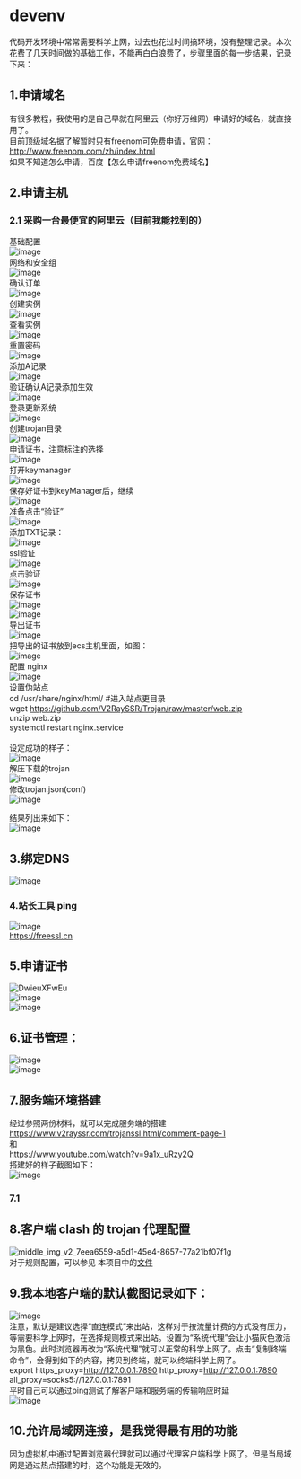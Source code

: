 # devenv
代码开发环境中常常需要科学上网，过去也花过时间搞环境，没有整理记录。本次花费了几天时间做的基础工作，不能再白白浪费了，步骤里面的每一步结果，记录下来：<br>
## 1.申请域名<br>
有很多教程，我使用的是自己早就在阿里云（你好万维网）申请好的域名，就直接用了。<br>
目前顶级域名据了解暂时只有freenom可免费申请，官网： http://www.freenom.com/zh/index.html<br>
如果不知道怎么申请，百度【怎么申请freenom免费域名】<br>
## 2.申请主机<br>
### 2.1 采购一台最便宜的阿里云（目前我能找到的） <br>
基础配置<br>
![image](https://user-images.githubusercontent.com/4297820/144729435-bdbf3bca-086d-4d16-9fe8-bf1ca35ece06.png)  <br>
网络和安全组<br>
![image](https://user-images.githubusercontent.com/4297820/144729500-65f530c5-4fec-4195-981c-683e30834ef6.png)<br>
确认订单<br>
![image](https://user-images.githubusercontent.com/4297820/144729690-67ab1a87-83fa-41f1-a4de-6f0e3d53af4d.png)<br>
创建实例<br>
![image](https://user-images.githubusercontent.com/4297820/144729741-3e6e0656-11ac-49af-813a-b170616a1b91.png)<br>
查看实例<br>
![image](https://user-images.githubusercontent.com/4297820/144729818-ca746d7d-b792-42f5-a632-e32a89dfb3d7.png)<br>
重置密码<br>
![image](https://user-images.githubusercontent.com/4297820/144729889-0d1783b8-f5bf-4e15-ab02-6380d4998be6.png)<br>
添加A记录<br>
![image](https://user-images.githubusercontent.com/4297820/144730259-2a647703-65fd-4240-968b-4eb19711aad0.png)<br>
验证确认A记录添加生效<br>
![image](https://user-images.githubusercontent.com/4297820/144730197-53a9a98a-21a8-4c98-9ef9-bfbd852f17e7.png)<br>
登录更新系统<br>
![image](https://user-images.githubusercontent.com/4297820/144730345-d1cefd32-e767-4465-8cca-2792d02dc40e.png)<br>
创建trojan目录<br>
![image](https://user-images.githubusercontent.com/4297820/144730422-8e605419-6b4a-4943-a241-a70673885e7c.png)<br>
申请证书，注意标注的选择<br>
![image](https://user-images.githubusercontent.com/4297820/144730568-47883ecf-7de1-4f3d-8d34-1f1557447d32.png)<br>
打开keymanager<br>
![image](https://user-images.githubusercontent.com/4297820/144730623-eff2426b-7788-4047-89d2-efd88d5e55ad.png)<br>
保存好证书到keyManager后，继续<br>
![image](https://user-images.githubusercontent.com/4297820/144730652-60758f92-3a5e-4819-bb0e-8628b8b13299.png)<br>
准备点击“验证”<br>
![image](https://user-images.githubusercontent.com/4297820/144730663-76b52f83-4a37-42de-b1d4-a0e7ddb4be96.png)<br>
添加TXT记录：<br>
![image](https://user-images.githubusercontent.com/4297820/144730790-bec63933-b778-4bcc-8593-7a03d1226c4e.png)<br>
ssl验证<br>
![image](https://user-images.githubusercontent.com/4297820/144730895-3a29106e-1d54-4e1e-b947-ad67ffc8ed39.png)<br>
点击验证<br>
![image](https://user-images.githubusercontent.com/4297820/144730964-e6084282-3462-482e-b036-46a57d4e248b.png)<br>
保存证书<br>
![image](https://user-images.githubusercontent.com/4297820/144731033-9330dcef-47b6-4017-b877-ff99671a302c.png)<br>
![image](https://user-images.githubusercontent.com/4297820/144731128-dd5f3c58-3be5-46b9-9cfc-7f4edf84663e.png)<br>
导出证书<br>
![image](https://user-images.githubusercontent.com/4297820/144731790-d94845ad-aa9c-43cb-8b45-16a587b62370.png)<br>
把导出的证书放到ecs主机里面，如图：<br>
![image](https://user-images.githubusercontent.com/4297820/144732102-305ac652-89eb-4e0a-bc05-67093cce1b8e.png)<br>
配置 nginx<br>
![image](https://user-images.githubusercontent.com/4297820/144732260-7c59b165-3578-4470-abaf-939cdd2c18ce.png)<br>
设置伪站点<br>
cd /usr/share/nginx/html/    #进入站点更目录<br>
wget https://github.com/V2RaySSR/Trojan/raw/master/web.zip<br>
unzip web.zip<br>
systemctl restart nginx.service<br><br>
设定成功的样子：<br>
![image](https://user-images.githubusercontent.com/4297820/144732324-d59e6186-e780-496b-b3d4-483e66dcbf0c.png)<br>
解压下载的trojan<br>
![image](https://user-images.githubusercontent.com/4297820/144732531-b052e52c-8bff-426a-8716-cd1c1ef22587.png)<br>
修改trojan.json(conf)<br>
![image](https://user-images.githubusercontent.com/4297820/144732693-af518eb2-413d-4831-afe6-2451622d83e9.png)<br>


















结果列出来如下：<br>
![image](https://user-images.githubusercontent.com/4297820/144719891-9c465f72-8361-4b94-899a-f84a75bbc3a2.png)<br>
## 3.绑定DNS<br>
![image](https://user-images.githubusercontent.com/4297820/144697777-a575140b-bb0a-4c30-a472-06a78dfedc54.png)<br>
### 4.站长工具 ping<br>
![image](https://user-images.githubusercontent.com/4297820/144699266-5d9c0359-8580-404f-8853-d9ae4e11af77.png)<br>
https://freessl.cn<br>
## 5.申请证书<br>
![DwieuXFwEu](https://user-images.githubusercontent.com/4297820/144698331-5247a054-a975-4b07-a488-996d10f21b14.png)<br>
![image](https://user-images.githubusercontent.com/4297820/144698372-174adaa1-17f3-4e50-a105-c65981471313.png)<br>
![image](https://user-images.githubusercontent.com/4297820/144698377-b06caf55-849b-451a-a00d-8a5794130b15.png)<br>
## 6.证书管理：<br>
![image](https://user-images.githubusercontent.com/4297820/144698663-372319a8-f0f3-4933-9f96-9e8d78d17642.png)<br>
![image](https://user-images.githubusercontent.com/4297820/144698668-ab81e82e-d623-4367-bb67-e57b3f88f80b.png)<br>
## 7.服务端环境搭建
经过参照两份材料，就可以完成服务端的搭建<br>
https://www.v2rayssr.com/trojanssl.html/comment-page-1<br>
和<br>
https://www.youtube.com/watch?v=9a1x_uRzy2Q<br>
搭建好的样子截图如下：<br>
![image](https://user-images.githubusercontent.com/4297820/144720552-c76b2d80-b48d-4f17-a57f-29e12416266d.png)
### 7.1

## 8.客户端 clash 的 trojan 代理配置<br>
![middle_img_v2_7eea6559-a5d1-45e4-8657-77a21bf07f1g](https://user-images.githubusercontent.com/4297820/144699014-10689dd2-75a8-4aba-80f3-c1e6d1a322b8.png)<br>
对于规则配置，可以参见 本项目中的[文件](https://github.com/china-6268/devenv/blob/main/clash.rules)<br>
## 9.我本地客户端的默认截图记录如下：<br>
![image](https://user-images.githubusercontent.com/4297820/144719982-c866d1f4-4280-4b11-be55-103ddd4d001a.png)<br>
注意，默认是建议选择“直连模式”来出站，这样对于按流量计费的方式没有压力，等需要科学上网时，在选择规则模式来出站。设置为“系统代理”会让小猫灰色激活为黑色。此时浏览器再改为“系统代理”就可以正常的科学上网了。点击“复制终端命令”，会得到如下的内容，拷贝到终端，就可以终端科学上网了。<br>
export https_proxy=http://127.0.0.1:7890 http_proxy=http://127.0.0.1:7890 all_proxy=socks5://127.0.0.1:7891<br>
平时自己可以通过ping测试了解客户端和服务端的传输响应时延<br>
![image](https://user-images.githubusercontent.com/4297820/144720640-6c228d6e-a75a-4098-ac7e-aa90e65315db.png)<br>
## 10.允许局域网连接，是我觉得最有用的功能<br>
因为虚拟机中通过配置浏览器代理就可以通过代理客户端科学上网了。但是当局域网是通过热点搭建的时，这个功能是无效的。<br>
